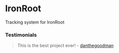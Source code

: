 # IronRoot
Tracking system for IronRoot 


### Testimonials

> This is the best project ever! - [danthegoodman](https://github.com/danthegoodman)
